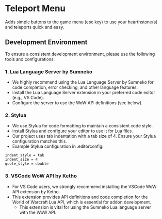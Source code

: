 # Teleport Menu

Adds simple buttons to the game menu (esc key) to use your hearthstone(s) and teleports quick and easy.

## Development Environment

To ensure a consistent development environment, please use the following tools and configurations:

### 1. Lua Language Server by Sumneko

- We highly recommend using the Lua Language Server by Sumneko for code completion, error checking, and other language features.
- Install the Lua Language Server extension in your preferred code editor (e.g., VS Code).
- Configure the server to use the WoW API definitions (see below).

### 2. Stylua

- We use Stylua for code formatting to maintain a consistent code style.
- Install Stylua and configure your editor to use it for Lua files.
- Our project uses tab indentation with a tab size of 4. Ensure your Stylua configuration matches this.
- Example Stylua configuration in .editorconfig:

```
indent_style = tab
indent_size = 4
quote_style = double
```

### 3. VSCode WoW API by Ketho

- For VS Code users, we strongly recommend installing the VSCode WoW API extension by Ketho.
- This extension provides API definitions and code completion for the World of Warcraft Lua API, which is essential for addon development.
    - This extension is vital for using the Sumneko Lua language server with the WoW API.
